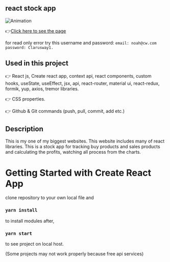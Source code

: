 

## react stock app
![Animation](https://github.com/bbluechip/react-stock-app/blob/master/stock%20app.gif)


👉[Click here to see the page](https://react-stock-app-eight.vercel.app/)

for read only error try this username and password: `email: noah@cw.com password: Clarusway1.`

## Used in this project
👉 React js, Create react app, context api, react components, custom hooks, useState, useEffect, jsx, api, react-router, material ui, react-redux, formik, yup, axios, tremor libraries.

👉 CSS properties.

👉 Github & Git commands (push, pull, commit, add etc.)

## Description
This is my one of my biggest websites. This website includes many of react libraries. This is a stock app for tracking buy products and sales products and calculating the profits, watching all process from the charts. 

# Getting Started with Create React App
clone repository to your own local file and

### `yarn install`

to install modules after,

### `yarn start`

to see project on local host. 

(Some projects may not work properly because free api services)
